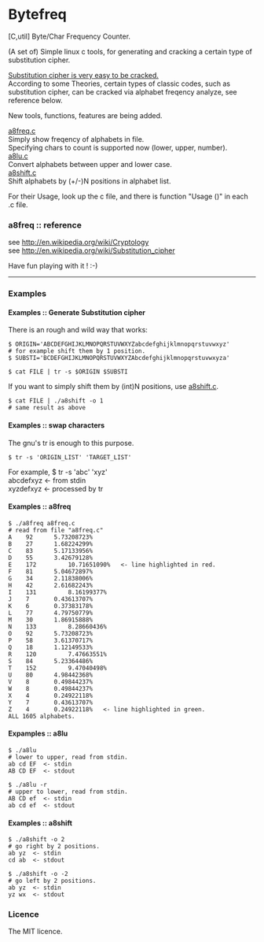 Bytefreq
========

[C,util] Byte/Char Frequency Counter.

(A set of) Simple linux c tools, for generating and cracking a certain type of substitution cipher.    
  
[Substitution cipher is very easy to be cracked.](http://en.wikipedia.org/wiki/Substitution_cipher)   
According to some Theories, certain types of classic codes, such as substitution cipher, can be cracked via alphabet freqency analyze, see reference below.  
  
New tools, functions, features are being added.     
   
[a8freq.c](./a8freq.c)   
Simply show freqency of alphabets in file.   
Specifying chars to count is supported now (lower, upper, number).  
[a8lu.c](./a8lu.c)     
Convert alphabets between upper and lower case.   
[a8shift.c](./a8shift.c)  
Shift alphabets by (+/-)N positions in alphabet list.  
  
For their Usage, look up the c file, and there is function "Usage ()" in each .c file.  
  
### a8freq :: reference

see http://en.wikipedia.org/wiki/Cryptology  
see http://en.wikipedia.org/wiki/Substitution_cipher  

Have fun playing with it ! :-)  
  
  
---
### Examples

#### Examples :: Generate Substitution cipher
There is an rough and wild way that works:  
```
$ ORIGIN='ABCDEFGHIJKLMNOPQRSTUVWXYZabcdefghijklmnopqrstuvwxyz'
# for example shift them by 1 position.
$ SUBSTI='BCDEFGHIJKLMNOPQRSTUVWXYZAbcdefghijklmnopqrstuvwxyza'
  
$ cat FILE | tr -s $ORIGIN $SUBSTI
```
If you want to simply shift them by (int)N positions, use [a8shift.c](./a8shift.c).  
```
$ cat FILE | ./a8shift -o 1
# same result as above
```

#### Examples :: swap characters
The gnu's tr is enough to this purpose.  
```
$ tr -s 'ORIGIN_LIST' 'TARGET_LIST'
```
For example, $ tr -s 'abc' 'xyz'  
abcdefxyz		<- from stdin  
xyzdefxyz		<- processed by tr  
  

#### Examples :: a8freq
```
$ ./a8freq a8freq.c
# read from file "a8freq.c"
A 	 92		 5.73208723% 
B	 27		 1.68224299% 
C	 83		 5.17133956% 
D	 55		 3.42679128% 
E	 172		 10.71651090%   <- line highlighted in red.
F	 81		 5.04672897%  
G	 34		 2.11838006% 
H	 42		 2.61682243% 
I	 131		 8.16199377% 
J	 7		 0.43613707% 
K	 6		 0.37383178% 
L	 77		 4.79750779% 
M	 30		 1.86915888% 
N	 133		 8.28660436% 
O	 92		 5.73208723% 
P	 58		 3.61370717% 
Q	 18		 1.12149533% 
R	 120		 7.47663551% 
S	 84		 5.23364486% 
T	 152		 9.47040498% 
U	 80		 4.98442368% 
V	 8		 0.49844237% 
W	 8		 0.49844237% 
X	 4		 0.24922118% 
Y	 7		 0.43613707% 
Z	 4		 0.24922118%   <- line highlighted in green. 
ALL 1605 alphabets.
```

#### Expamples :: a8lu
```
$ ./a8lu
# lower to upper, read from stdin.
ab cd EF  <- stdin
AB CD EF  <- stdout

$ ./a8lu -r
# upper to lower, read from stdin.
AB CD ef  <- stdin
ab cd ef  <- stdout
```

#### Examples :: a8shift
```
$ ./a8shift -o 2
# go right by 2 positions.
ab yz  <- stdin
cd ab  <- stdout

$ ./a8shift -o -2
# go left by 2 positions.
ab yz  <- stdin
yz wx  <- stdout
```

### Licence
The MIT licence.  
